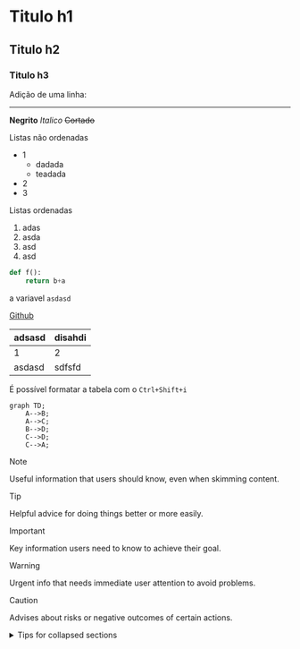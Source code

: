 # Titulo h1

## Titulo h2

### Titulo h3

<!-- COMENTÁRIO -->

Adição de uma linha:
***


**Negrito**
_Italico_
~~Cortado~~

Listas não ordenadas

- 1
  - dadada
  - teadada
- 2
- 3

Listas ordenadas

1. adas
2. asda
3. asd
4. asd

```python
def f():
    return b+a
```

a variavel `asdasd`

[Github][docs-grafana]

[docs-grafana]: https://google.com

| adsasd | disahdi |
| ------ | ------- |
| 1      | 2       |
| asdasd | sdfsfd  |

É possível formatar a tabela com o `Ctrl+Shift+i`

```mermaid
graph TD;
    A-->B;
    A-->C;
    B-->D;
    C-->D;
    C-->A;
```

> [!NOTE]
> Useful information that users should know, even when skimming content.

> [!TIP]
> Helpful advice for doing things better or more easily.

> [!IMPORTANT]
> Key information users need to know to achieve their goal.

> [!WARNING]
> Urgent info that needs immediate user attention to avoid problems.

> [!CAUTION]
> Advises about risks or negative outcomes of certain actions.

<details>

<summary>Tips for collapsed sections</summary>

### You can add a header

You can add text within a collapsed section.

You can add an image or a code block, too.

```ruby
   puts "Hello World"
```

</details>
